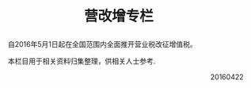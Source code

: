 # <p style="text-align: center">营改增专栏</p>

　　自2016年5月1日起在全国范围内全面推开营业税改征增值税。
  
　　本栏目用于相关资料归集整理，供相关人士参考.

<p style="text-align: right">20160422</p>
